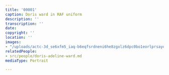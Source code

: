 ```yaml
---
title: '00001'
caption: Doris ward in RAF uniform
description: ''
transcription: ''
date: 
copyright: ''
location: ''
images:
- "/uploads/actc-3d_se6xfm5_iaq-b6eqfsrdneni6he8zgxlz6dpc0bo1eorlprsayozaynmf2egwnu6dkats1otlwh2xvhapfrp54t2a3felxqh8tiqwnate7tjpbkq5yk4huishumhbhbyuzqonyfadq5lclhmhe9xiq-w725-h1231-no.jpg"
relatedPeople:
- src/people/doris-adeline-ward.md
mediaType: Portrait

---
```

